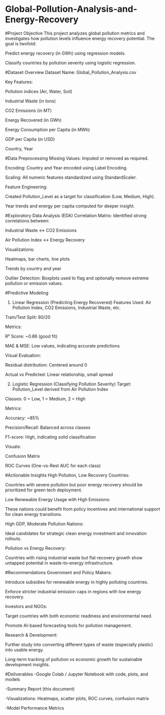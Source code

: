 # Global-Pollution-Analysis-and-Energy-Recovery
#Project Objective
This project analyzes global pollution metrics and investigates how pollution levels influence energy recovery potential. The goal is twofold:

Predict energy recovery (in GWh) using regression models.

Classify countries by pollution severity using logistic regression.

#Dataset Overview
Dataset Name: Global_Pollution_Analysis.csv

Key Features:

Pollution indices (Air, Water, Soil)

Industrial Waste (in tons)

CO2 Emissions (in MT)

Energy Recovered (in GWh)

Energy Consumption per Capita (in MWh)

GDP per Capita (in USD)

Country, Year

#Data Preprocessing
Missing Values: Imputed or removed as required.

Encoding: Country and Year encoded using Label Encoding.

Scaling: All numeric features standardized using StandardScaler.

Feature Engineering:

Created Pollution_Level as a target for classification (Low, Medium, High).

Year trends and energy per capita computed for deeper insight.

#Exploratory Data Analysis (EDA)
Correlation Matrix: Identified strong correlations between:

Industrial Waste ↔ CO2 Emissions

Air Pollution Index ↔ Energy Recovery

Visualizations:

Heatmaps, bar charts, line plots

Trends by country and year

Outlier Detection: Boxplots used to flag and optionally remove extreme pollution or emission values.

#Predictive Modeling
1. Linear Regression (Predicting Energy Recovered)
Features Used: Air Pollution Index, CO2 Emissions, Industrial Waste, etc.

Train/Test Split: 80/20

Metrics:

R² Score: ~0.86 (good fit)

MAE & MSE: Low values, indicating accurate predictions

Visual Evaluation:

Residual distribution: Centered around 0

Actual vs Predicted: Linear relationship, small spread

2. Logistic Regression (Classifying Pollution Severity)
Target: Pollution_Level derived from Air Pollution Index

Classes: 0 = Low, 1 = Medium, 2 = High

Metrics:

Accuracy: ~85%

Precision/Recall: Balanced across classes

F1-score: High, indicating solid classification

Visuals:

Confusion Matrix

ROC Curves (One-vs-Rest AUC for each class)

#Actionable Insights
High Pollution, Low Recovery Countries:

Countries with severe pollution but poor energy recovery should be prioritized for green tech deployment.

Low Renewable Energy Usage with High Emissions:

These nations could benefit from policy incentives and international support for clean energy transitions.

High GDP, Moderate Pollution Nations:

Ideal candidates for strategic clean energy investment and innovation rollouts.

Pollution vs Energy Recovery:

Countries with rising industrial waste but flat recovery growth show untapped potential in waste-to-energy infrastructure.

#Recommendations
Government and Policy Makers:

Introduce subsidies for renewable energy in highly polluting countries.

Enforce stricter industrial emission caps in regions with low energy recovery.

Investors and NGOs:

Target countries with both economic readiness and environmental need.

Promote AI-based forecasting tools for pollution management.

Research & Development:

Further study into converting different types of waste (especially plastic) into usable energy.

Long-term tracking of pollution vs economic growth for sustainable development insights.

#Deliverables
-Google Colab / Jupyter Notebook with code, plots, and models

-Summary Report (this document)

-Visualizations: Heatmaps, scatter plots, ROC curves, confusion matrix

-Model Performance Metrics

